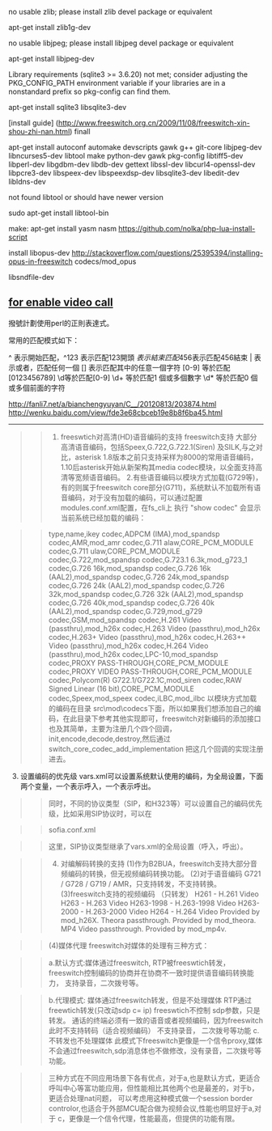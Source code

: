 
  no usable zlib; please install zlib devel package or equivalent
  
  apt-get install zlib1g-dev  

no usable libjpeg; please install libjpeg devel package or equivalent
 
  apt-get install libjpeg-dev
  
  Library requirements (sqlite3 >= 3.6.20) not met; consider adjusting the PKG_CONFIG_PATH environment variable if your libraries are in a nonstandard prefix so pkg-config can find them.
  
  apt-get install sqlite3 libsqlite3-dev
  
  
  [install guide] (http://www.freeswitch.org.cn/2009/11/08/freeswitch-xin-shou-zhi-nan.html)
  finall 
  
  apt-get install autoconf automake devscripts gawk g++ git-core libjpeg-dev \
 libncurses5-dev libtool make python-dev gawk pkg-config libtiff5-dev \
 libperl-dev libgdbm-dev libdb-dev gettext libssl-dev libcurl4-openssl-dev \
 libpcre3-dev libspeex-dev libspeexdsp-dev libsqlite3-dev libedit-dev libldns-dev



not found libtool or should  have newer version

sudo apt-get install libtool-bin


make:
 apt-get install yasm nasm
 https://github.com/nolka/php-lua-install-script
 
 install libopus-dev
 http://stackoverflow.com/questions/25395394/installing-opus-in-freeswitch
 codecs/mod_opus
 
 libsndfile-dev


[for enable video call]( https://support.cafex.com/hc/en-us/articles/202111641-FCSDK-FreeSwitch-interop-guide)
------

撥號計劃使用perl的正則表達式。

常用的匹配模式如下：

  ^ 表示開始匹配，^123 表示匹配123開頭
  $表示結束匹配
  456$表示匹配456結束
  | 表示或者，匹配任何一個
  [] 表示匹配其中的任意一個字符
  [0-9] 等於匹配[0123456789]
  \d等於匹配[0-9]
\d+ 等於匹配1 個或多個數字
\d* 等於匹配0 個或多個前面的字符




http://fanli7.net/a/bianchengyuyan/C__/20120813/203874.html
http://wenku.baidu.com/view/fde3e68cbceb19e8b8f6ba45.html

--------
>>1. freeswtich对高清(HD)语音编码的支持
freeswitch支持 大部分高清语音编码，包括Speex,G.722,G.722.1(Siren) 及SILK,与之对比，asterisk 1.8版本之前只支持采样为8000的常用语音编码，1.10后asterisk开始从新架构其media codec模块，以全面支持高清等宽频语音编码。
2.有些语音编码以模块方式加载(G729等)，有的则属于freeswitch core部分(G711)，系统默认不加载所有语音编码，对于没有加载的编码，可以通过配置
modules.conf.xml配置，在fs_cli上 执行 "show codec" 会显示当前系统已经加载的编码：

>>type,name,ikey
codec,ADPCM (IMA),mod_spandsp
codec,AMR,mod_amr
codec,G.711 alaw,CORE_PCM_MODULE
codec,G.711 ulaw,CORE_PCM_MODULE
codec,G.722,mod_spandsp
codec,G.723.1 6.3k,mod_g723_1
codec,G.726 16k,mod_spandsp
codec,G.726 16k (AAL2),mod_spandsp
codec,G.726 24k,mod_spandsp
codec,G.726 24k (AAL2),mod_spandsp
codec,G.726 32k,mod_spandsp
codec,G.726 32k (AAL2),mod_spandsp
codec,G.726 40k,mod_spandsp
codec,G.726 40k (AAL2),mod_spandsp
codec,G.729,mod_g729
codec,GSM,mod_spandsp
codec,H.261 Video (passthru),mod_h26x
codec,H.263 Video (passthru),mod_h26x
codec,H.263+ Video (passthru),mod_h26x
codec,H.263++ Video (passthru),mod_h26x
codec,H.264 Video (passthru),mod_h26x
codec,LPC-10,mod_spandsp
codec,PROXY PASS-THROUGH,CORE_PCM_MODULE
codec,PROXY VIDEO PASS-THROUGH,CORE_PCM_MODULE
codec,Polycom(R) G722.1/G722.1C,mod_siren
codec,RAW Signed Linear (16 bit),CORE_PCM_MODULE
codec,Speex,mod_speex
codec,iLBC,mod_ilbc
以模块方式加载的编码在目录 src\mod\codecs下面，所以如果我们想添加自己的编码，在此目录下参考其他实现即可，freeswitch对新编码的添加接口也及其简单，主要为注册几个四个回调，init,encode,decode,destroy,然后通过 switch_core_codec_add_implementation 把这几个回调的实现注册进去。
3. 设置编码的优先级
vars.xml可以设置系统默认使用的编码，为全局设置，下面两个变量，一个表示呼入，一个表示呼出。

>> <X-PRE-PROCESS cmd="set" data="global_codec_prefs=G722,PCMA,PCMU,GSM"/>
<X-PRE-PROCESS cmd="set" data="outbound_codec_prefs=G722,PCMA,PCMU,GSM"/>

>>同时，不同的协议类型（SIP，和H323等）可以设置自己的编码优先级，比如采用SIP协议时，可以在

>>sofia.conf.xml

>> <settings>
 <param name="inbound-codec-prefs" value="$${global_codec_prefs}"/>
 <param name="outbound-codec-prefs" value="$${global_codec_prefs}"/>
</settings>

>>这里，SIP协议类型继承了vars.xml的全局设置（呼入，呼出）。

>>4. 对编解码转换的支持
(1)作为B2BUA，freeswitch支持大部分音频编码的转换，但无视频编码转换功能。
(2)对于语音编码 G721 / G728 / G719 / AMR，只支持转发，不支持转换。
(3)freeswitch支持的视频编码 （只转发）
H261 - H.261 Video
H263 - H.263 Video
H263-1998 - H.263-1998 Video
H263-2000 - H.263-2000 Video
H264 - H.264 Video
Provided by mod_h26X.
Theora passthrough.
Provided by mod_theora.
MP4 Video passthrough.
Provided by mod_mp4v.

>>(4)媒体代理
freeswitch对媒体的处理有三种方式：

>>a.默认方式:媒体通过freeswitch,
RTP被freeswtich转发，
freeswitch控制编码的协商并在协商不一致时提供语音编码转换能力，
支持录音，二次拨号等。

>>b.代理模式: 媒体通过freeswitch转发，但是不处理媒体
   RTP通过freewtich转发(只改动sdp c= ip)
   freeswtich不控制 sdp参数，只是转发。
   通话的终端必须有一致的语音或者视频编码，因为freeswitch此时不支持转码（适合视频编码）
   不支持录音， 二次拨号等功能
>>c.不转发也不处理媒体
此模式下freeswitch更像是一个信令proxy,媒体不会通过freeswitch,sdp消息体也不做修改，没有录音，二次拨号等功能。

>>三种方式在不同应用场景下各有优点，对于a,也是默认方式，更适合呼叫中心等富功能应用，但性能相比其他两个也是最差的，对于b，更适合处理nat问题，
可以考虑用这种模式做一个session border controlor,也适合于外部MCU配合做为视频会议,性能也明显好于a,对于 c，更像是一个信令代理，性能最高，但提供的功能有限。


